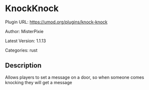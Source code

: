 # KnockKnock

Plugin URL: https://umod.org/plugins/knock-knock

Author: MisterPixie

Latest Version: 1.1.13

Categories: rust

## Description

Allows players to set a message on a door, so when someone comes knocking they will get a message
